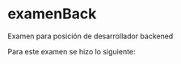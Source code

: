 # examenBack
Examen para posición de desarrollador backened

Para este examen se hizo lo siguiente:


